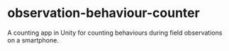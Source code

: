 # observation-behaviour-counter
A counting app in Unity for counting behaviours during field observations on a smartphone.
